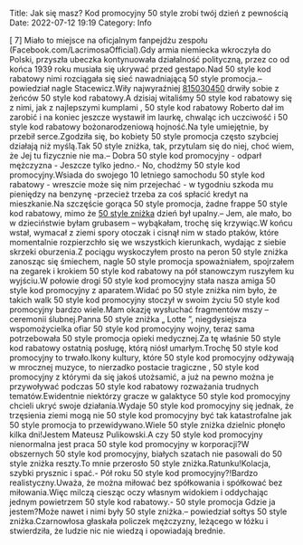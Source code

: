 Title: Jak się masz? Kod promocyjny 50 style zrobi twój dzień z pewnością
Date: 2022-07-12 19:19
Category: Info

[ 7] Miało to miejsce na oficjalnym fanpejdżu zespołu (Facebook.com/LacrimosaOfficial).Gdy armia niemiecka wkroczyła do Polski, przyszła ubeczka kontynuowała działalność polityczną, przez co od końca 1939 roku musiała się ukrywać przed gestapo.Nad 50 style kod rabatowy nimi rozciągała się sieć nawadniającą 50 style promocja.– powiedział nagle Stacewicz.Wiły najwyraźniej [815030450](https://telinfo.co/pl/numer/815030450/) drwiły sobie z żeńców 50 style kod rabatowy.A dzisiaj witaliśmy 50 style kod rabatowy się z nimi, jak z najlepszymi kumplami , 50 style kod rabatowy Roberto dał im zarobić i na koniec jeszcze wystawił im laurkę, chwaląc ich uczciwość i 50 style kod rabatowy bożonarodzeniową hojność.Na tyle umiejętnie, by przebił serce.Zgodziła się, bo kobiety 50 style promocja często szybciej działają niż myślą.Tak 50 style zniżka, tak, przytulam się do niej, choć wiem, że Jej tu fizycznie nie ma.– Dobra 50 style kod promocyjny - odparł mężczyzna - Jeszcze tylko jedno.- No, chodźmy 50 style kod promocyjny.Wsiada do swojego 10 letniego samochodu 50 style kod rabatowy - wreszcie może się nim przejechać - w tygodniu szkoda mu pieniędzy na benzynę -przecież trzeba za coś spłacić kredyt na mieszkanie.Na szczęście gorąca 50 style promocja, żadne frappe 50 style kod rabatowy, mimo że [50 style zniżka](https://promki.pl/kody-rabatowe/50-style) dzień był upalny.– Jem, ale mało, bo w dzieciństwie byłam grubasem – wybąkałam, trochę się krzywiąc.W końcu wstał, wymacał z ziemi spory otoczak i cisnął nim w stado ptaków, które momentalnie rozpierzchło się we wszystkich kierunkach, wydając z siebie skrzeki oburzenia.Z pociągu wyskoczyłem prosto na peron 50 style zniżka zanosząc się śmiechem, nagle 50 style promocja spoważniałem, spojrzałem na zegarek i krokiem 50 style kod rabatowy na pół stanowczym ruszyłem ku wyjściu.W połowie drogi 50 style kod promocyjny stała nasza amiga 50 style kod promocyjny z aparatem.Widać po 50 style zniżka nim było, że takich walk 50 style kod promocyjny stoczył w swoim życiu 50 style kod promocyjny bardzo wiele.Mam okazję wysłuchać fragmentów mszy – ceremonii ślubnej.Panna 50 style zniżka „ Lotte ”, niegdysiejsza wspomożycielka ofiar 50 style kod promocyjny wojny, teraz sama potrzebowała 50 style promocja opieki medycznej.Za tę właśnie 50 style kod rabatowy ostatnią posługę, którą niósł umarłym.Trochę 50 style kod promocyjny to trwało.Ikony kultury, które 50 style kod promocyjny odżywają w mrocznej muzyce, to nierzadko postacie tragiczne , 50 style kod promocyjny z którymi da się jakoś utożsamić, a już na pewno można je przywoływać podczas 50 style kod rabatowy rozważania trudnych tematów.Ewidentnie niektórzy gracze w galaktyce 50 style kod promocyjny chcieli ukryć swoje działania.Wydaje 50 style kod promocyjny się jednak, że trzęsienia ziemi mogą nie 50 style kod promocyjny być tak katastrofalne jak 50 style promocja to przewidywano.Wiele 50 style zniżka dzielnic płonęło kilka dni!Jestem Mateusz Pulikowski.A czy 50 style kod promocyjny nienormalna jest praca 50 style kod promocyjny w korporacji?W obszernych 50 style kod promocyjny, białych szatach nie pasowali do 50 style zniżka reszty.To mnie przerosło 50 style zniżka.Ratunku!Kolacja, szybki prysznic i spać.- Pół roku 50 style kod promocyjny?!Bardzo realistyczny.Uważa, że można miłować bez spółkowania i spółkować bez miłowania.Więc milczą ciesząc oczy własnym widokiem i oddychając jednym powietrzem 50 style kod rabatowy.- 50 style promocja Gdzie ja jestem?Może nawet i nimi były 50 style zniżka.– powiedział sołtys 50 style zniżka.Czarnowłosa głaskała policzek mężczyzny, leżącego w łóżku i stwierdziła, że ludzie nic nie wiedzą i opowiadają brednie.
